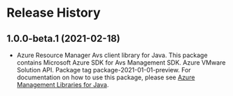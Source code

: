 # Release History

## 1.0.0-beta.1 (2021-02-18)

- Azure Resource Manager Avs client library for Java. This package contains Microsoft Azure SDK for Avs Management SDK. Azure VMware Solution API. Package tag package-2021-01-01-preview. For documentation on how to use this package, please see [Azure Management Libraries for Java](https://aka.ms/azsdk/java/mgmt).
